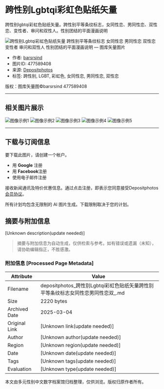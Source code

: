 # 跨性别Lgbtqi彩虹色贴纸矢量

跨性别lgbtqi彩虹色贴纸矢量。跨性别平等条纹标志，女同性恋、男同性恋、双性恋、变性者、审问和双性人。性别团结的平面漫画说明

![跨性别Lgbtqi彩虹色贴纸矢量 跨性别平等条纹标志 女同性恋 男同性恋 双性恋 变性者 审问和双性人 性别团结的平面漫画说明 — 图库矢量图片](https://st2.depositphotos.com/5136955/47758/v/1600/depositphotos_477589408-stock-illustration-transgender-lgbtqi-rainbow-color-sticker.jpg)

- 作者: [barsrsind](https://static.depositphotos.com/storage/avatars/5136/5136955/m_5136955.jpg?a87d2c4630a8db8648ec25fbdba8b684)
- 图片ID: 477589408
- 来源: [Depositphotos](https://depositphotos.com)
- 标签: 跨性别, LGBT, 彩虹色, 女同性恋, 男同性恋, 双性恋

版权：图库矢量图©barsrsind 477589408

---

## 相关图片展示

![图像示例1](https://st2.depositphotos.com/5136955/47758/v/150/depositphotos_477589072-stock-illustration-bigender-love-lgbtqi-male-female.jpg)
![图像示例2](https://st4.depositphotos.com/7916244/20631/v/150/depositphotos_206310856-stock-illustration-lgbt-community-transgender-symbol-icon.jpg)
![图像示例3](https://st.depositphotos.com/66756478/57695/v/150/depositphotos_576951886-stock-illustration-transgender-gender-sign-rainbow-colors.jpg)
![图像示例4](https://st3.depositphotos.com/1007566/34510/v/150/depositphotos_345105446-stock-illustration-female-gender-flag-gay-with.jpg)
![图像示例5](https://st3.depositphotos.com/7266878/32262/v/150/depositphotos_322621900-stock-illustration-lgbt-pride-rainbow-vector-transgender.jpg)

---

## 下载与订阅信息

要下载此图片，请创建一个帐户。

- 用 **Google** 注册
- 用 **Facebook**注册
- 使用电子邮件注册

接收新闻通讯及特价优惠信息。通过点击注册，即表示您同意接受Depositphotos [会员协议](https://cn/member-agreement.html)。

所有计划均包含无限制的 AI 图片生成。下载限制取决于您的计划。
<!-- tcd_original_link https://depositphotos.com/cn/vector/transgender-lgbtqi-rainbow-color-sticker-vector-transgender-equality-striped-sign-477589408.html -->


## 摘要与附加信息

<!-- tcd_abstract -->
[Unknown description(update needed)]
<!-- tcd_abstract_end -->

> 摘要与附加信息为自动生成，仅供检索与参考。如有错误或遗漏（未知），请协助编辑指正，不胜感激。

### 附加信息 [Processed Page Metadata]

| Attribute       | Value                                  |
|-----------------|----------------------------------------|
| Filename        | depositphotos_跨性别Lgbtqi彩虹色贴纸矢量跨性别平等条纹标志女同性恋男同性恋双_.md                             |
| Size            | 2220 bytes                           |
| Archived Date   | 2025-03-04                             |
| Original Link   | [Unknown link(update needed)]                       |
| Author          | [Unknown author(update needed)]                               |
| Region          | [Unknown region(update needed)]                               |
| Date            | [Unknown date(update needed)]                                 |
| Tags            | [Unknown tags(update needed)]                                 |
| Evaluation            | [Unknown type(update needed)]                                 |
<!-- tcd_table_end -->

本文由多元性别中文数字档案馆归档整理，仅供浏览。版权归原作者所有。
